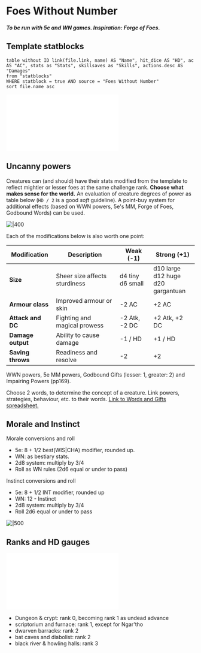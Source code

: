 # Foes Without Number
***To be run with 5e and WN games. Inspiration: Forge of Foes.***

## Template statblocks

```dataview
table without ID link(file.link, name) AS "Name", hit_dice AS "HD", ac AS "AC", stats as "Stats", skillsaves as "Skills", actions.desc AS "Damages"
from "statblocks"
WHERE statblock = true AND source = "Foes Without Number"
sort file.name asc
```

![Table of template foes](../rules/foesWN.md#Table%20of%20template%20foes)

## Uncanny powers

Creatures can (and should) have their stats modified from the template to reflect mightier or lesser foes at the same challenge rank. **Choose what makes sense for the world.** An evaluation of creature degrees of power as table below (`HD / 2` is a good *soft* guideline). A point-buy system for additional effects (based on WWN powers, 5e's MM, Forge of Foes, Godbound Words) can be used.

![|400](https://i.imgur.com/TQgtQ8q.png)

Each of the modifications below is also worth one point:

| Modification      | Description                   | Weak (-1)             | Strong (+1)                                 |
| ----------------- | ----------------------------- | --------------------- | ------------------------------------------- |
| **Size**          | Sheer size affects sturdiness | d4 tiny<br />d6 small | d10 large<br />d12 huge<br />d20 gargantuan |
| **Armour class**  | Improved armour or skin       | -2 AC                 | +2 AC                                       |
| **Attack and DC** | Fighting and magical prowess  | -2 Atk, -2 DC         | +2 Atk, +2 DC                               |
| **Damage output** | Ability to cause damage       | -1 / HD               | +1 / HD                                     |
| **Saving throws** | Readiness and resolve         | -2                    | +2                                          |

WWN powers, 5e MM powers, Godbound Gifts (lesser: 1, greater: 2) and Impairing Powers (pp169).

Choose 2 words, to determine the concept of a creature. Link powers, strategies, behaviour, etc. to their words. [Link to Words and Gifts spreadsheet.](https://docs.google.com/spreadsheets/d/1sAebjMdjvWInmE15xIJ0Tt1pNnaA7fF_PYq_7o8HB_k/edit#gid=0)

## Morale and Instinct

Morale conversions and roll
- 5e: 8 + 1/2 best(WIS|CHA) modifier, rounded up.
- WN: as bestiary stats.
- 2d8 system: multiply by 3/4
- Roll as WN rules (2d6 equal or under to pass)

Instinct conversions and roll
- 5e: 8 + 1/2 INT modifier, rounded up
- WN: 12 - Instinct
- 2d8 system: multiply by 3/4
- Roll 2d6 equal or under to pass

![|500](https://imgur.com/uzSHtOh.png)

## Ranks and HD gauges

![Foes ranks](../rules/foesWN.md#Foes%20ranks)


- Dungeon & crypt: rank 0, becoming rank 1 as undead advance
- scriptorium and furnace: rank 1, except for Ngar'tho 
- dwarven barracks: rank 2
- bat caves and diabolist: rank 2
- black river & howling halls: rank 3


